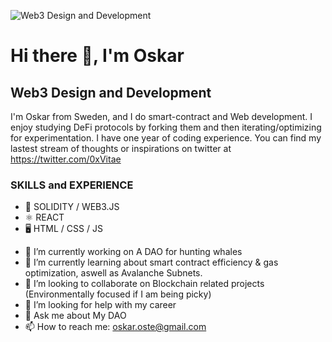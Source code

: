 ![Web3 Design and Development](https://arturssmirnovs.github.io/github-profile-readme-generator/images/banner.png)

# Hi there 👋, I'm Oskar
## Web3 Design and Development
I'm Oskar from Sweden, and I do smart-contract and Web development. I enjoy studying DeFi protocols by forking them and then iterating/optimizing for experimentation. I have one year of coding experience. You can find my lastest stream of thoughts or inspirations on twitter at https://twitter.com/0xVitae

### SKILLS and EXPERIENCE
* 🔗 SOLIDITY / WEB3.JS
* ⚛  REACT
* 🖥 HTML / CSS / JS

- 🔭 I’m currently working on A DAO for hunting whales  
- 🌱 I’m currently learning about smart contract efficiency & gas optimization, aswell as Avalanche Subnets.
- 👯 I’m looking to collaborate on Blockchain related projects (Environmentally focused if I am being picky) 
- 🤔 I’m looking for help with my career
- 💬 Ask me about My DAO 
- 📫 How to reach me: oskar.oste@gmail.com 




